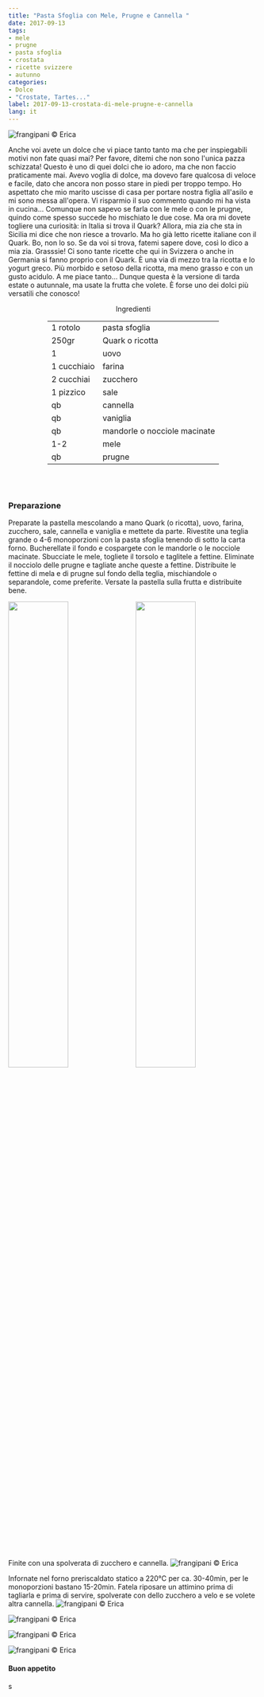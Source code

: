 ```yaml
---
title: "Pasta Sfoglia con Mele, Prugne e Cannella "
date: 2017-09-13
tags:
- mele 
- prugne
- pasta sfoglia
- crostata
- ricette svizzere
- autunno
categories:
- Dolce
- "Crostate, Tartes..." 
label: 2017-09-13-crostata-di-mele-prugne-e-cannella
lang: it 
---
```

![](header.jpg "frangipani © Erica")

Anche voi avete un dolce che vi piace tanto tanto ma che per inspiegabili motivi non fate quasi mai? Per favore, ditemi che non sono l'unica pazza schizzata! Questo è uno di quei dolci che io adoro, ma che non faccio praticamente mai. Avevo voglia di dolce, ma dovevo fare qualcosa di veloce e facile, dato che ancora non posso stare in piedi per troppo tempo. Ho aspettato che mio marito uscisse di casa per portare nostra figlia all'asilo e mi sono messa all'opera. Vi risparmio il suo commento quando mi ha vista in cucina... Comunque non sapevo se farla con le mele o con le prugne, quindo come spesso succede ho mischiato le due cose. Ma ora mi dovete togliere una curiosità: in Italia si trova il Quark? Allora, mia zia che sta in Sicilia mi dice che non riesce a trovarlo. Ma ho già letto ricette italiane con il Quark. Bo, non lo so. Se da voi si trova, fatemi sapere dove, così lo dico a mia zia. Grasssie! Ci sono tante ricette che qui in Svizzera o anche in Germania si fanno proprio con il Quark. È una via di mezzo tra la ricotta e lo yogurt greco. Più morbido e setoso della ricotta, ma meno grasso e con un gusto acidulo. A me piace tanto... Dunque questa è la versione di tarda estate o autunnale, ma usate la frutta che volete. È forse uno dei dolci più versatili che conosco!

<div id="wrapper" style="text-align: center">
  <div id="yourdiv" style="display: inline-block;">
    <div class="ingredients">
      <div class="ingredients-title">Ingredienti</div>
      <table>
        <tbody>
          </tr>
          <tr>
            <td>1 rotolo</td>
            <td>pasta sfoglia</td>
          </tr>
          <tr>
            <td>250gr</td>
            <td>Quark o ricotta</td>
          </tr>
          <tr>
            <td>1</td>
            <td>uovo</td>
          </tr>
          <tr>
            <td>1 cucchiaio</td>
            <td>farina</td>
          </tr>
          <tr>
            <td>2 cucchiai</td>
            <td>zucchero</td>
          </tr>
          <tr>
            <td>1 pizzico</td>
            <td>sale</td>
          </tr>
          <tr>
            <td>qb</td>
            <td>cannella</td>
          </tr>
          <tr>
            <td>qb</td>
            <td>vaniglia</td>
          </tr>
          <tr>
            <td>qb</td>
            <td>mandorle o nocciole macinate</td>
           </tr>
          <tr>
            <td>1-2</td>
            <td>mele</td>
          </tr>
          <tr>
            <td>qb</td>
            <td>prugne</td>
          </tr>
        </tbody>
      </table>
      <br></br>
    </div>
  </div>
</div>


<h3>
  <font color="grey">
    <i class="fa-solid fa-gears"></i>
  </font> Preparazione
</h3>

Preparate la pastella mescolando a mano Quark (o ricotta), uovo, farina, zucchero, sale, cannella e vaniglia e mettete da parte. Rivestite una teglia grande o 4-6 monoporzioni con la pasta sfoglia tenendo di sotto la carta forno. Bucherellate il fondo e cospargete con le mandorle o le nocciole macinate. Sbucciate le mele, togliete il torsolo e taglitele a fettine. Eliminate il nocciolo delle prugne e tagliate anche queste a fettine. Distribuite le fettine di mela e di prugne sul fondo della teglia, mischiandole o separandole, come preferite. Versate la pastella sulla frutta e distribuite bene.
<p>
  <div style="width: 100%; margin-bottom: 0">
    <img style="float: left; width: 49%; margin-right: 1%" src="pastellamele.jpg" alt="" title="frangipani © Erica" />
    <img style="float: left; width: 49%; margin-left: 1%" src="pastellaprugne.jpg" alt="" title="frangipani © Erica" />
    <div style="clear: both"></div>
  </div>
</p>

Finite con una spolverata di zucchero e cannella.
![](teglia.jpg "frangipani © Erica")

Infornate nel forno preriscaldato statico a 220°C per ca. 30-40min, per le monoporzioni bastano 15-20min. Fatela riposare un attimino prima di tagliarla e prima di servire, spolverate con dello zucchero a velo e se volete altra cannella.
![](risultato1.jpg "frangipani © Erica")

![](risultato2.jpg "frangipani © Erica")

![](risultato3.jpg "frangipani © Erica")

![](risultato4.jpg "frangipani © Erica")

<h4>Buon appetito
  <font color="red">
    <i class="fa-regular fa-face-smile"></i>
  </font>
</h4>s